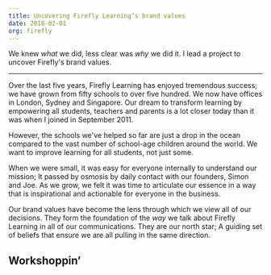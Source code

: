 ```yaml
---
title: Uncovering Firefly Learning’s brand values
date: 2018-02-01
org: firefly
---
```


We knew *what* we did, less clear was *why* we did it. I lead a project to uncover Firefly's brand values.

---

Over the last five years, Firefly Learning has enjoyed tremendous success; we have grown from fifty schools to over five hundred. We now have offices in London, Sydney and Singapore. Our dream to transform learning by empowering all students, teachers and parents is a lot closer today than it was when I joined in September 2011.

However, the schools we've helped so far are just a drop in the ocean compared to the vast number of school-age children around the world. We want to improve learning for all students, not just some.

When we were small, it was easy for everyone internally to understand our mission; It passed by osmosis by daily contact with our founders, Simon and Joe. As we grow, we felt it was time to articulate our essence in a way that is inspirational and actionable for everyone in the business.

Our brand values have become the lens through which we view all of our decisions. They form the foundation of the _way_ we talk about Firefly Learning in all of our communications. They are our north star; A guiding set of beliefs that ensure we are all pulling in the same direction.

## Workshoppin’

